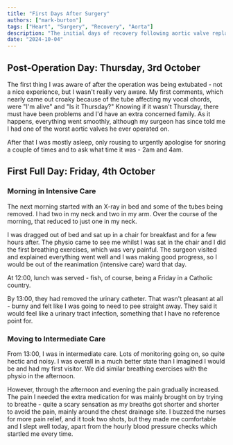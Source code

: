 ```yaml
---
title: "First Days After Surgery"
authors: ["mark-burton"]
tags: ["Heart", "Surgery", "Recovery", "Aorta"]
description: "The initial days of recovery following aortic valve replacement surgery."
date: "2024-10-04"
---
```


## Post-Operation Day: Thursday, 3rd October

The first thing I was aware of after the operation was being extubated - not a nice experience, but I wasn't really very aware. My first comments, which nearly came out croaky because of the tube affecting my vocal chords, were "I'm alive" and "Is it Thursday?" Knowing if it wasn't Thursday, there must have been problems and I'd have an extra concerned family. As it happens, everything went smoothly, although my surgeon has since told me I had one of the worst aortic valves he ever operated on.

After that I was mostly asleep, only rousing to urgently apologise for snoring a couple of times and to ask what time it was - 2am and 4am.

## First Full Day: Friday, 4th October

### Morning in Intensive Care

The next morning started with an X-ray in bed and some of the tubes being removed. I had two in my neck and two in my arm. Over the course of the morning, that reduced to just one in my neck.

I was dragged out of bed and sat up in a chair for breakfast and for a few hours after. The physio came to see me whilst I was sat in the chair and I did the first breathing exercises, which was very painful. The surgeon visited and explained everything went well and I was making good progress, so I would be out of the reanimation (intensive care) ward that day.

At 12:00, lunch was served - fish, of course, being a Friday in a Catholic country.

By 13:00, they had removed the urinary catheter. That wasn't pleasant at all - burny and felt like I was going to need to pee straight away. They said it would feel like a urinary tract infection, something that I have no reference point for.

### Moving to Intermediate Care

From 13:00, I was in intermediate care. Lots of monitoring going on, so quite hectic and noisy. I was overall in a much better state than I imagined I would be and had my first visitor. We did similar breathing exercises with the physio in the afternoon.

However, through the afternoon and evening the pain gradually increased. The pain I needed the extra medication for was mainly brought on by trying to breathe - quite a scary sensation as my breaths got shorter and shorter to avoid the pain, mainly around the chest drainage site. I buzzed the nurses for more pain relief, and it took two shots, but they made me comfortable and I slept well today, apart from the hourly blood pressure checks which startled me every time.

